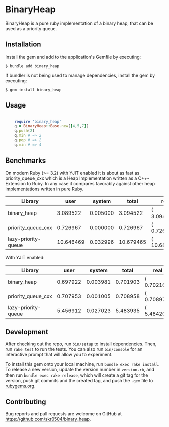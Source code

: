 # BinaryHeap

BinaryHeap is a pure ruby implementation of a binary heap, that can be used as a priority queue.

## Installation

Install the gem and add to the application's Gemfile by executing:

    $ bundle add binary_heap

If bundler is not being used to manage dependencies, install the gem by executing:

    $ gem install binary_heap

## Usage

````ruby

    require 'binary_heap'
    q = BinaryHeap::Base.new([4,5,7])
    q.push(2)  
    q.min # => 2
    q.pop # => 2
    q.min # => 4

````

## Benchmarks

On modern Ruby (>= 3.2) with YJIT enabled it is about as fast as priority_queue_cxx 
which is a Heap Implementation written as a C++-Extension to Ruby. In any case it compares 
favorably against other heap implementations written in pure Ruby.

Library             | user       |system     | total    |    real
--------------------|------------|-----------|----------|------------
binary_heap         |  3.089522  | 0.005000  | 3.094522 |(  3.094816)
priority_queue_cxx  |  0.726967  | 0.000000  | 0.726967 |(  0.726975)
lazy-priority-queue | 10.646469  | 0.032996  |10.679465 |( 10.681288)

With YJIT enabled:


Library             |   user   |  system  |    total|   real
--------------------|----------|----------|---------|----------
binary_heap         | 0.697922 | 0.003981| 0.701903|(  0.702160)
priority_queue_cxx  | 0.707953 |  0.001005|  0.708958|(  0.708970)
lazy-priority-queue | 5.456912 | 0.027023|  5.483935|(  5.484204)



## Development

After checking out the repo, run `bin/setup` to install dependencies. Then, run `rake test` to run the tests. You can also run `bin/console` for an interactive prompt that will allow you to experiment.

To install this gem onto your local machine, run `bundle exec rake install`. To release a new version, update the version number in `version.rb`, and then run `bundle exec rake release`, which will create a git tag for the version, push git commits and the created tag, and push the `.gem` file to [rubygems.org](https://rubygems.org).



## Contributing

Bug reports and pull requests are welcome on GitHub at https://github.com/skr0504/binary_heap.

